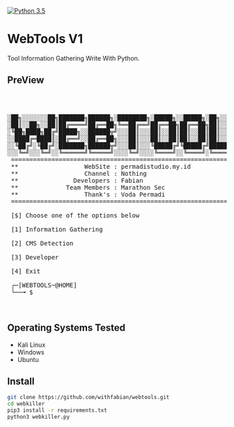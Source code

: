 
[![Python 3.5](https://img.shields.io/badge/Python-3.5-yellow.svg)](http://www.python.org/download/) 


# WebTools V1

Tool Information Gathering Write With Python.


## PreView
<pre>

    

░██╗░░░░░░░██╗███████╗██████╗░████████╗░█████╗░░█████╗░██╗░░░░░░██████╗
░██║░░██╗░░██║██╔════╝██╔══██╗╚══██╔══╝██╔══██╗██╔══██╗██║░░░░░██╔════╝
░╚██╗████╗██╔╝█████╗░░██████╦╝░░░██║░░░██║░░██║██║░░██║██║░░░░░╚█████╗░
░░████╔═████║░██╔══╝░░██╔══██╗░░░██║░░░██║░░██║██║░░██║██║░░░░░░╚═══██╗
░░╚██╔╝░╚██╔╝░███████╗██████╦╝░░░██║░░░╚█████╔╝╚█████╔╝███████╗██████╔╝
░░░╚═╝░░░╚═╝░░╚══════╝╚═════╝░░░░╚═╝░░░░╚════╝░░╚════╝░╚══════╝╚═════╝░
 ====================================================================
 **                  WebSite : permadistudio.my.id                 **
 **                  Channel : Nothing                             **
 **               Developers : Fabian                              **
 **             Team Members : Marathon Sec                        **
 **                  Thank's : Voda Permadi                        **
 ====================================================================      
          
 [$] Choose one of the options below 

 [1] Information Gathering

 [2] CMS Detection

 [3] Developer

 [4] Exit

 ┌─[WEBTOOLS~@HOME]
 └──╼ $ 


</pre>


## Operating Systems Tested
- Kali Linux
- Windows
- Ubuntu


## Install
```bash
git clone https://github.com/withfabian/webtools.git
cd webkiller
pip3 install -r requirements.txt
python3 webkiller.py 
```
